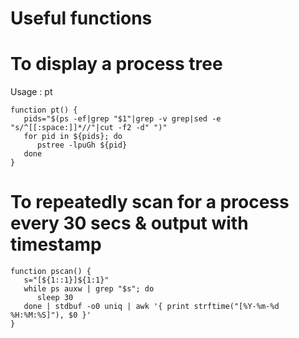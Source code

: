 # Useful functions

# To display a process tree
Usage : pt <partial process name>
```
function pt() {
   pids="$(ps -ef|grep "$1"|grep -v grep|sed -e "s/^[[:space:]]*//"|cut -f2 -d" ")"
   for pid in ${pids}; do
      pstree -lpuGh ${pid}
   done
}
```

# To repeatedly scan for a process every 30 secs & output with timestamp
```
function pscan() {
   s="[${1::1}]${1:1}"
   while ps auxw | grep "$s"; do
      sleep 30
   done | stdbuf -o0 uniq | awk '{ print strftime("[%Y-%m-%d %H:%M:%S]"), $0 }'
}
```
